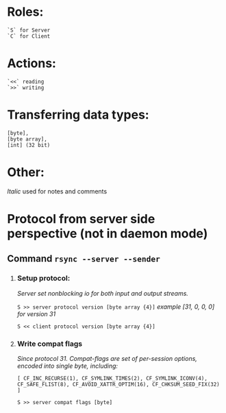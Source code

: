 # Roles:

    `S` for Server
    `C` for Client
    
# Actions:

    `<<` reading
    `>>` writing

# Transferring data types:

    [byte], 
    [byte array], 
    [int] (32 bit)
    
    
# Other:
*Italic* used for notes and comments
 
# Protocol from server side perspective (not in daemon mode)

## Command `rsync --server --sender`

1. ### Setup protocol:

    *Server set nonblocking io for both input and output streams.*
    
    `S >> server protocol version [byte array {4}]` *example [31, 0, 0, 0] for version 31*
    
    `S << client protocol version [byte array {4}]`
   
2. ### Write compat flags
    *Since protocol 31.*
    *Compat-flags are set of per-session options, encoded into single byte, including:*
    
    `[
    CF_INC_RECURSE(1),
    CF_SYMLINK_TIMES(2),
    CF_SYMLINK_ICONV(4),
    CF_SAFE_FLIST(8),
    CF_AVOID_XATTR_OPTIM(16),
    CF_CHKSUM_SEED_FIX(32)
    ]`
    
    `S >> server compat flags [byte]`
  
        
    
      
     
   
